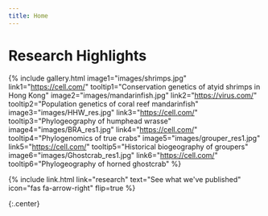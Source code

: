 ```yaml
---
title: Home
---
```


# Research Highlights

{% include gallery.html
  image1="images/shrimps.jpg" link1="https://cell.com/" tooltip1="Conservation genetics of atyid shrimps in Hong Kong"
  image2="images/mandarinfish.jpg" link2="https://virus.com/" tooltip2="Population genetics of coral reef mandarinfish"
  image3="images/HHW_res.jpg" link3="https://cell.com/" tooltip3="Phylogeography of humphead wrasse"
  image4="images/BRA_res1.jpg" link4="https://cell.com/" tooltip4="Phylogenomics of true crabs"
  image5="images/grouper_res1.jpg" link5="https://cell.com/" tooltip5="Historical biogeography of groupers"
  image6="images/Ghostcrab_res1.jpg" link6="https://cell.com/" tooltip6="Phylogeography of horned ghostcrab"
%}


{%
  include link.html
  link="research"
  text="See what we've published"
  icon="fas fa-arrow-right"
  flip=true
%}

{:.center}


